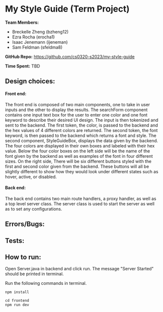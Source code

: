 # My Style Guide (Term Project)

**Team Members:** 
- Breckelle Zheng (bzheng12)
- Ezra Rocha (erocha1)
- Isaac Jenemann (ijeneman)
- Sam Feldman (sfeldma8)

**GitHub Repo:** https://github.com/cs0320-s2023/my-style-guide

**Time Spent:** TBD

## Design choices:

#### Front end: 

The front end is composed of two main components, one to take in user inputs and the other to display the results. The searchForm component contains one input text box for the user to enter one color and one font keyword to describe their desired UI design. The input is then tokenized and sent to the backend. The first token, the color, is passed to the backend and the hex values of 4 different colors are returned. The second token, the font keyword, is then passed to the backend which returns a font and style. The second component, StyleGuideBox, displays the data given by the backend. The four colors are displayed in their own boxes and labeled with their hex value. Below the four color boxes on the left side will be the name of the font given by the backend as well as examples of the font in four different sizes. On the right side, There will be six different buttons styled with the first and second color given from the backend. These buttons will all be slightly different to show how they would look under different states such as hover, active, or disabled.


#### Back end:

The back end contains two main route handlers, a proxy handler, as well as a top level server class. The server class is used to start the server as well as to set any configurations.



## Errors/Bugs:

## Tests:

## How to run:

Open Server.java in backend and click run. The message "Server Started" should be printed in terminal.

Run the following commands in terminal.

```
npm install

cd frontend
npm run dev

```
